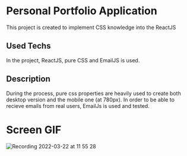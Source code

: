 # Personal Portfolio Application

This project is created to implement CSS knowledge into the ReactJS

## Used Techs

In the project,  ReactJS, pure CSS and EmailJS  is used.

## Description

During the process, pure css properties are heavily used to create
both desktop version and the mobile one (at 780px). In order to be
able to recieve emails from real users, EmailJs is used and tested. 

# Screen GIF
![Recording 2022-03-22 at 11 55 28](https://user-images.githubusercontent.com/87411259/159443514-53e941dd-45cc-48df-8378-d225eebd39f9.gif)
